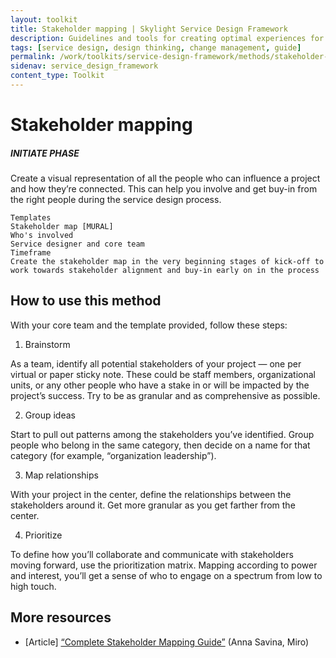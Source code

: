 ```yaml
---
layout: toolkit
title: Stakeholder mapping | Skylight Service Design Framework
description: Guidelines and tools for creating optimal experiences for both users and your organization.
tags: [service design, design thinking, change management, guide]
permalink: /work/toolkits/service-design-framework/methods/stakeholder-mapping/
sidenav: service_design_framework
content_type: Toolkit
---
```


# Stakeholder mapping


##### INITIATE PHASE

Create a visual representation of all the people who can influence a project and how they’re connected. This can help you involve and get buy-in from the right people during the service design process.


```
Templates
Stakeholder map [MURAL]
Who's involved
Service designer and core team
Timeframe
Create the stakeholder map in the very beginning stages of kick-off to work towards stakeholder alignment and buy-in early on in the process
```



## How to use this method

With your core team and the template provided, follow these steps:



1. Brainstorm

As a team, identify all potential stakeholders of your project — one per virtual or paper sticky note. These could be staff members, organizational units, or any other people who have a stake in or will be impacted by the project’s success. Try to be as granular and as comprehensive as possible.



2. Group ideas

Start to pull out patterns among the stakeholders you’ve identified. Group people who belong in the same category, then decide on a name for that category (for example, “organization leadership”).



3. Map relationships

With your project in the center, define the relationships between the stakeholders around it. Get more granular as you get farther from the center.



4. Prioritize

To define how you’ll collaborate and communicate with stakeholders moving forward, use the prioritization matrix. Mapping according to power and interest, you’ll get a sense of who to engage on a spectrum from low to high touch.


## More resources



* [Article] [“Complete Stakeholder Mapping Guide”](https://miro.com/blog/stakeholder-mapping/) (Anna Savina, Miro)
